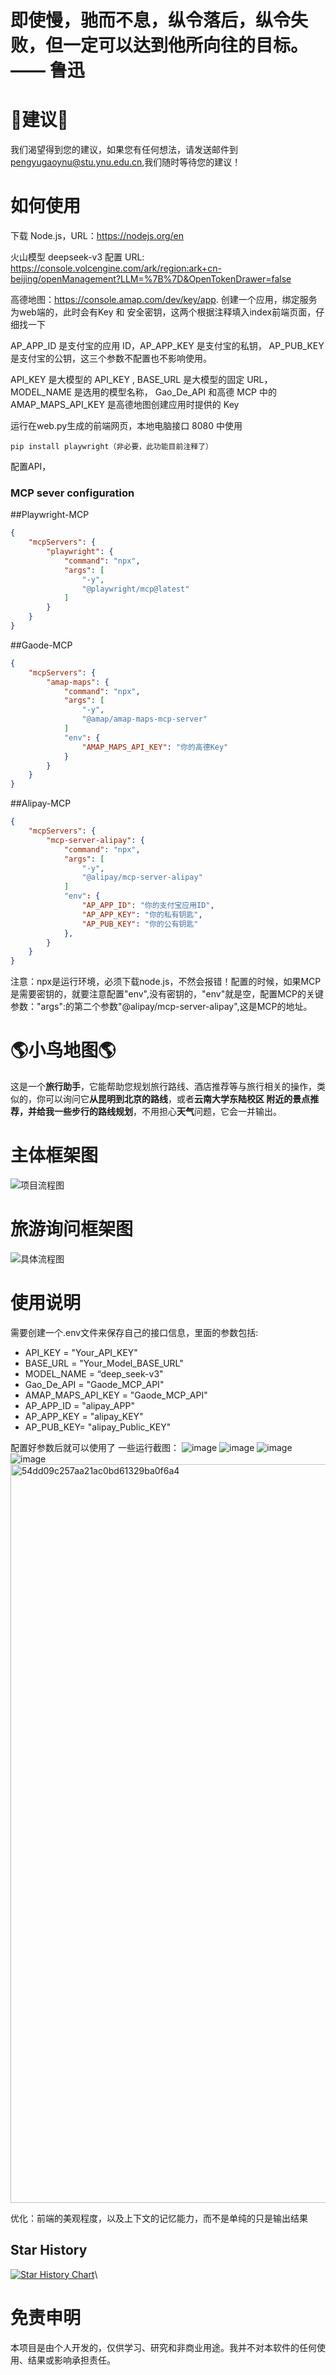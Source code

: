 # 即使慢，驰而不息，纵令落后，纵令失败，但一定可以达到他所向往的目标。               —— 鲁迅


# 🤝建议🤝
我们渴望得到您的建议，如果您有任何想法，请发送邮件到 pengyugaoynu@stu.ynu.edu.cn,我们随时等待您的建议！
# 如何使用
下载 Node.js，URL：https://nodejs.org/en

火山模型 deepseek-v3 配置 URL: https://console.volcengine.com/ark/region:ark+cn-beijing/openManagement?LLM=%7B%7D&OpenTokenDrawer=false

高德地图：https://console.amap.com/dev/key/app.      创建一个应用，绑定服务为web端的，此时会有Key 和 安全密钥，这两个根据注释填入index前端页面，仔细找一下

AP_APP_ID 是支付宝的应用 ID，AP_APP_KEY 是支付宝的私钥， AP_PUB_KEY 是支付宝的公钥，这三个参数不配置也不影响使用。

API_KEY 是大模型的 API_KEY , BASE_URL 是大模型的固定 URL，MODEL_NAME 是选用的模型名称， Gao_De_API 和高德 MCP 中的 AMAP_MAPS_API_KEY 是高德地图创建应用时提供的 Key

运行在web.py生成的前端网页，本地电脑接口 8080 中使用

~~~
pip install playwright（非必要，此功能目前注释了）
~~~

配置API，

### MCP sever configuration
##Playwright-MCP
~~~json
{
    "mcpServers": {
        "playwright": {
            "command": "npx",
            "args": [
                "-y",
                "@playwright/mcp@latest"
            ]
        }
    }
}
~~~
##Gaode-MCP
~~~json
{
    "mcpServers": {
        "amap-maps": {
            "command": "npx",
            "args": [
                "-y",
                "@amap/amap-maps-mcp-server"
            ]
            "env": {
                "AMAP_MAPS_API_KEY": "你的高德Key"
            }
        }
    }
}
~~~
##Alipay-MCP
~~~json
{
    "mcpServers": {
        "mcp-server-alipay": {
            "command": "npx",
            "args": [
                "-y",
                "@alipay/mcp-server-alipay"
            ]
            "env": {
                "AP_APP_ID": "你的支付宝应用ID",
                "AP_APP_KEY": "你的私有钥匙",
                "AP_PUB_KEY": "你的公有钥匙"
            },
        }
    }
}
~~~

注意：npx是运行环境，必须下载node.js，不然会报错！配置的时候，如果MCP是需要密钥的，就要注意配置"env",没有密钥的，"env"就是空，配置MCP的关键参数："args":的第二个参数"@alipay/mcp-server-alipay",这是MCP的地址。
# 🌎小鸟地图🌎
这是一个**旅行助手**，它能帮助您规划旅行路线、酒店推荐等与旅行相关的操作，类似的，你可以询问它**从昆明到北京的路线**，或者**云南大学东陆校区
附近的景点推荐，并给我一些步行的路线规划**，不用担心**天气**问题，它会一并输出。
# 主体框架图
![项目流程图](https://github.com/user-attachments/assets/5a17c42e-6328-411a-a5e6-924eb152e3d4)
# 旅游询问框架图
![具体流程图](https://github.com/user-attachments/assets/68f0d5fd-98ea-4252-b699-b5e1c9374f00)

# 使用说明 #
需要创建一个.env文件来保存自己的接口信息，里面的参数包括:
- API_KEY = "Your_API_KEY"
- BASE_URL = "Your_Model_BASE_URL"
- MODEL_NAME = “deep_seek-v3"
- Gao_De_API = "Gaode_MCP_API"
- AMAP_MAPS_API_KEY = "Gaode_MCP_API"
- AP_APP_ID = "alipay_APP"
- AP_APP_KEY = "alipay_KEY"
- AP_PUB_KEY= "alipay_Public_KEY"

配置好参数后就可以使用了
一些运行截图：
![image](https://github.com/user-attachments/assets/e836c875-9734-4003-af52-14ae421a61ad)
![image](https://github.com/user-attachments/assets/cb7a8066-a9e9-404f-87f9-f7953dcf9902)
![image](https://github.com/user-attachments/assets/6e126d23-70c8-4335-a277-f8d35c7a5eb5)
![image](https://github.com/user-attachments/assets/9c332b86-b01d-4ef5-80fc-ee19bfa21247)
<img width="1182" alt="54dd09c257aa21ac0bd61329ba0f6a4" src="https://github.com/user-attachments/assets/0759c18d-3114-46ce-ad97-1bafd73df4d6" />





优化：前端的美观程度，以及上下文的记忆能力，而不是单纯的只是输出结果
## Star History

[![Star History Chart](https://api.star-history.com/svg?repos=Heisenberg-Gao/TravelBird&type=Date)](https://www.star-history.com/#Heisenberg-Gao/TravelBird&Date)\

# 免责申明
本项目是由个人开发的，仅供学习、研究和非商业用途。我并不对本软件的任何使用、结果或影响承担责任。

